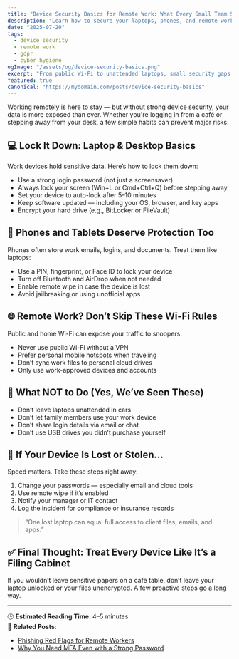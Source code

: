 ```yaml
---
title: "Device Security Basics for Remote Work: What Every Small Team Should Know"
description: "Learn how to secure your laptops, phones, and remote work habits with these practical, GDPR-aligned tips tailored for small business teams."
date: "2025-07-20"
tags:
  - device security
  - remote work
  - gdpr
  - cyber hygiene
ogImage: "/assets/og/device-security-basics.png"
excerpt: "From public Wi-Fi to unattended laptops, small security gaps can lead to big breaches. Here’s how to keep your work devices and data safe wherever you are."
featured: true
canonical: "https://mydomain.com/posts/device-security-basics"
---
```


Working remotely is here to stay — but without strong device security, your data is more exposed than ever. Whether you're logging in from a café or stepping away from your desk, a few simple habits can prevent major risks.

## 💻 Lock It Down: Laptop & Desktop Basics

Work devices hold sensitive data. Here’s how to lock them down:

- Use a strong login password (not just a screensaver)
- Always lock your screen (Win+L or Cmd+Ctrl+Q) before stepping away
- Set your device to auto-lock after 5–10 minutes
- Keep software updated — including your OS, browser, and key apps
- Encrypt your hard drive (e.g., BitLocker or FileVault)

## 📱 Phones and Tablets Deserve Protection Too

Phones often store work emails, logins, and documents. Treat them like laptops:

- Use a PIN, fingerprint, or Face ID to lock your device
- Turn off Bluetooth and AirDrop when not needed
- Enable remote wipe in case the device is lost
- Avoid jailbreaking or using unofficial apps

## 🌐 Remote Work? Don’t Skip These Wi-Fi Rules

Public and home Wi-Fi can expose your traffic to snoopers:

- Never use public Wi-Fi without a VPN
- Prefer personal mobile hotspots when traveling
- Don’t sync work files to personal cloud drives
- Only use work-approved devices and accounts

## 🚫 What NOT to Do (Yes, We’ve Seen These)

- Don’t leave laptops unattended in cars
- Don’t let family members use your work device
- Don’t share login details via email or chat
- Don’t use USB drives you didn’t purchase yourself

## 🧳 If Your Device Is Lost or Stolen…

Speed matters. Take these steps right away:

1. Change your passwords — especially email and cloud tools  
2. Use remote wipe if it’s enabled  
3. Notify your manager or IT contact  
4. Log the incident for compliance or insurance records

> “One lost laptop can equal full access to client files, emails, and apps.”

## ✅ Final Thought: Treat Every Device Like It’s a Filing Cabinet

If you wouldn’t leave sensitive papers on a café table, don’t leave your laptop unlocked or your files unencrypted. A few proactive steps go a long way.

---

🕒 **Estimated Reading Time**: 4–5 minutes  
📎 **Related Posts**:
- [Phishing Red Flags for Remote Workers](/posts/phishing-awareness)
- [Why You Need MFA Even with a Strong Password](/posts/mfa-explained)
